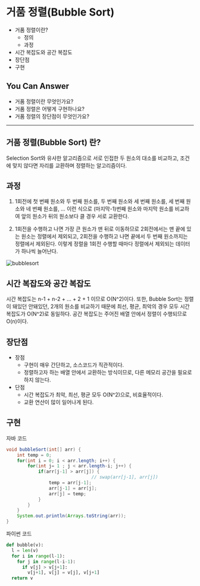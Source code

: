 # 거품 정렬(Bubble Sort)
- 거품 정렬이란?
  - 정의
  - 과정
- 시간 복잡도와 공간 복잡도
- 장단점
- 구현


## You Can Answer
- 거품 정렬이란 무엇인가요?
- 거품 정렬은 어떻게 구현하나요?
- 거품 정렬의 장단점이 무엇인가요?


---

## 거품 정렬(Bubble Sort) 란?
Selection Sort와 유사한 알고리즘으로 서로 인접한 두 원소의 대소를 비교하고, 조건에 맞지 않다면 자리를 교환하며 정렬하는 알고리즘이다.

## 과정
1) 1회전에 첫 번째 원소와 두 번째 원소를, 두 번째 원소와 세 번째 원소를, 세 번째 원소와 네 번째 원소를, … 이런 식으로 (마지막-1)번째 원소와 마지막 원소를 비교하여 앞의 원소가 뒤의 원소보다 클 경우 서로 교환한다.

2) 1회전을 수행하고 나면 가장 큰 원소가 맨 뒤로 이동하므로 2회전에서는 맨 끝에 있는 원소는 정렬에서 제외되고, 2회전을 수행하고 나면 끝에서 두 번째 원소까지는 정렬에서 제외된다. 이렇게 정렬을 1회전 수행할 때마다 정렬에서 제외되는 데이터가 하나씩 늘어난다.

![bubblesort](./img/Bubble_Sort.gif)

## 시간 복잡도와 공간 복잡도
시간 복잡도는 n-1 + n-2 + ... + 2 + 1 이므로 O(N^2)이다. 또한, Bubble Sort는 정렬이 돼있던 안돼있던, 2개의 원소를 비교하기 때문에 최선, 평균, 최악의 경우 모두 시간복잡도가 O(N^2)로 동일하다. 공간 복잡도는 주어진 배열 안에서 정렬이 수행되므로 O(n)이다.

## 장단점
- 장점
  - 구현이 매우 간단하고, 소스코드가 직관적이다.
  - 정렬하고자 하는 배열 안에서 교환하는 방식이므로, 다른 메모리 공간을 필요로 하지 않는다.
- 단점
  - 시간 복잡도가 최악, 최선, 평균 모두 O(N^2)으로, 비효율적이다.
  - 교환 연산이 많이 일어나게 된다.

## 구현
자바 코드
```java
void bubbleSort(int[] arr) {
    int temp = 0;
	for(int i = 0; i < arr.length; i++) {       
		for(int j= 1 ; j < arr.length-i; j++) {
			if(arr[j-1] > arr[j]) {             
                                // swap(arr[j-1], arr[j])
				temp = arr[j-1];
				arr[j-1] = arr[j];
				arr[j] = temp;
			}
		}
	}
	System.out.println(Arrays.toString(arr));
}
```

파이썬 코드
```python
def bubble(v):
  l = len(v)
  for i in range(l-1):
    for j in range(l-i-1):
      if v[j] > v[j+1]:
        v[j+1], v[j] = v[j], v[j+1]
  return v
```
